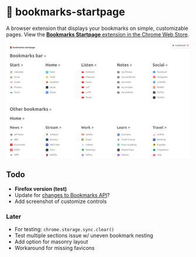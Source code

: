 
# 🔖 bookmarks-startpage

A browser extension that displays your bookmarks on simple, customizable pages. View the [**Bookmarks Startpage** extension in the Chrome Web Store](https://chromewebstore.google.com/detail/bookmarks-startpage/nkbcfcjndkpjejdfekeemdelppjdmlga).

![sceenshot](screenshots/1.png)

## Todo

- **Firefox version (test)**
- Update for [changes to Bookmarks API](https://developer.chrome.com/blog/bookmarks-sync-changes)?
- Add screenshot of customize controls

### Later

- For testing: `chrome.storage.sync.clear()`
- Test multiple sections issue w/ uneven bookmark nesting
- Add option for masonry layout
- Workaround for missing favicons
